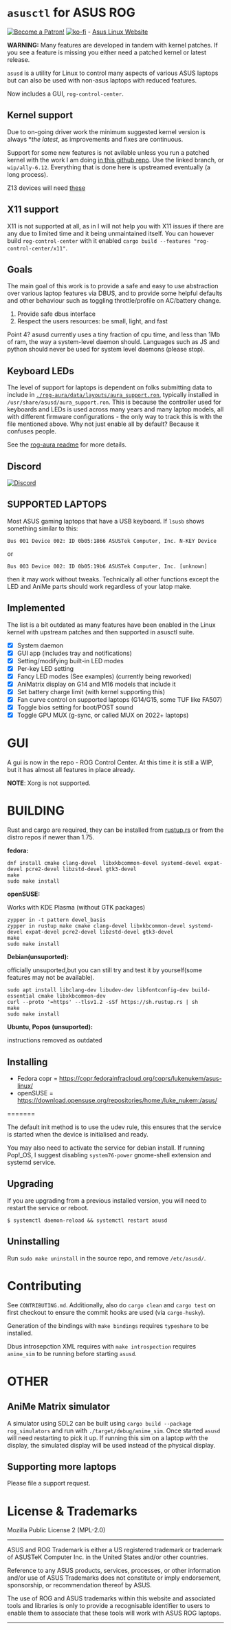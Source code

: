 # `asusctl` for ASUS ROG

[![Become a Patron!](https://github.com/codebard/patron-button-and-widgets-by-codebard/blob/master/images/become_a_patron_button.png?raw=true)](https://www.patreon.com/bePatron?u=7602281) [![ko-fi](https://ko-fi.com/img/githubbutton_sm.svg)](https://ko-fi.com/V7V5CLU67) - [Asus Linux Website](https://asus-linux.org/)

**WARNING:** Many features are developed in tandem with kernel patches. If you see a feature is missing you either need a patched kernel or latest release.

`asusd` is a utility for Linux to control many aspects of various ASUS laptops
but can also be used with non-asus laptops with reduced features.

Now includes a GUI, `rog-control-center`.

## Kernel support

Due to on-going driver work the minimum suggested kernel version is always **the latest*, as improvements and fixes are continuous.

Support for some new features is not avilable unless you run a patched kernel with the work I am doing [in this github repo](https://github.com/flukejones/linux/tree/wip/ally-6.13). Use the linked branch, or `wip/ally-6.12`. Everything that is done here is upstreamed eventually (a long process).

Z13 devices will need [these](https://lore.kernel.org/linux-input/20240416090402.31057-1-luke@ljones.dev/T/#t)

## X11 support

X11 is not supported at all, as in I will not help you with X11 issues if there are any due to limited time and it being unmaintained itself. You can however build `rog-control-center` with it enabled `cargo build --features "rog-control-center/x11"`.

## Goals

The main goal of this work is to provide a safe and easy to use abstraction over various laptop features via DBUS, and to provide some helpful defaults and other behaviour such as toggling throttle/profile on AC/battery change.

1. Provide safe dbus interface
2. Respect the users resources: be small, light, and fast

Point 4? asusd currently uses a tiny fraction of cpu time, and less than 1Mb of ram, the way
a system-level daemon should. Languages such as JS and python should never be used for system level daemons (please stop).

## Keyboard LEDs

The level of support for laptops is dependent on folks submitting data to include in [`./rog-aura/data/layouts/aura_support.ron`](./rog-aura/data/layouts/aura_support.ron), typically installed in `/usr/share/asusd/aura_support.ron`. This is because the controller used for keyboards and LEDs is used across many years and many laptop models, all with different firmware configurations - the only way to track this is with the file mentioned above. Why not just enable all by default? Because it confuses people.

See the [rog-aura readme](./rog-aura/README.md) for more details.

## Discord

[![Discord](https://img.shields.io/badge/Discord-7289DA?style=for-the-badge&logo=discord&logoColor=white)](https://discord.gg/B8GftRW2Hd)

## SUPPORTED LAPTOPS

Most ASUS gaming laptops that have a USB keyboard. If `lsusb` shows something similar
to this:

```
Bus 001 Device 002: ID 0b05:1866 ASUSTek Computer, Inc. N-KEY Device
```

or

```
Bus 003 Device 002: ID 0b05:19b6 ASUSTek Computer, Inc. [unknown]
```

then it may work without tweaks. Technically all other functions except the LED
and AniMe parts should work regardless of your latop make.

## Implemented

The list is a bit outdated as many features have been enabled in the Linux kernel with upstream patches and then supported in asusctl suite.

- [x] System daemon
- [x] GUI app (includes tray and notifications)
- [x] Setting/modifying built-in LED modes
- [x] Per-key LED setting
- [x] Fancy LED modes (See examples) (currently being reworked)
- [x] AniMatrix display on G14 and M16 models that include it
- [x] Set battery charge limit (with kernel supporting this)
- [x] Fan curve control on supported laptops (G14/G15, some TUF like FA507)
- [x] Toggle bios setting for boot/POST sound
- [x] Toggle GPU MUX (g-sync, or called MUX on 2022+ laptops)

# GUI

A gui is now in the repo - ROG Control Center. At this time it is still a WIP, but it has almost all features in place already.

**NOTE**: Xorg is not supported.

# BUILDING

Rust and cargo are required, they can be installed from [rustup.rs](https://rustup.rs/) or from the distro repos if newer than 1.75.

**fedora:**

    dnf install cmake clang-devel  libxkbcommon-devel systemd-devel expat-devel pcre2-devel libzstd-devel gtk3-devel
    make
    sudo make install

**openSUSE:**

Works with KDE Plasma (without GTK packages)

    zypper in -t pattern devel_basis
    zypper in rustup make cmake clang-devel libxkbcommon-devel systemd-devel expat-devel pcre2-devel libzstd-devel gtk3-devel
    make
    sudo make install

**Debian(unsuported):**

officially unsuported,but you can still try and test it by yourself(some features may not be available).

    sudo apt install libclang-dev libudev-dev libfontconfig-dev build-essential cmake libxkbcommon-dev
    curl --proto '=https' --tlsv1.2 -sSf https://sh.rustup.rs | sh
    make
    sudo make install

**Ubuntu, Popos (unsuported):**

instructions removed as outdated

## Installing

- Fedora copr = https://copr.fedorainfracloud.org/coprs/lukenukem/asus-linux/
- openSUSE = https://download.opensuse.org/repositories/home:/luke_nukem:/asus/

=======

The default init method is to use the udev rule, this ensures that the service is
started when the device is initialised and ready.

You may also need to activate the service for debian install. If running Pop!\_OS, I suggest disabling `system76-power` gnome-shell extension and systemd service.

## Upgrading

If you are upgrading from a previous installed version, you will need to restart the service or reboot.

```
$ systemctl daemon-reload && systemctl restart asusd
```

## Uninstalling

Run `sudo make uninstall` in the source repo, and remove `/etc/asusd/`.

# Contributing

See `CONTRIBUTING.md`. Additionally, also do `cargo clean` and `cargo test` on first checkout to ensure the commit hooks are used (via `cargo-husky`).

Generation of the bindings with `make bindings` requires `typeshare` to be installed.

Dbus introsepction XML requires with `make introspection` requires `anime_sim` to be running before starting `asusd`.

# OTHER

## AniMe Matrix simulator

A simulator using SDL2 can be built using `cargo build --package rog_simulators` and run with `./target/debug/anime_sim`. Once started `asusd` will need restarting to pick it up. If running this sim on a laptop _with_ the display, the simulated display will be used instead of the physical display.

## Supporting more laptops

Please file a support request.

# License & Trademarks

Mozilla Public License 2 (MPL-2.0)

---

ASUS and ROG Trademark is either a US registered trademark or trademark of ASUSTeK Computer Inc. in the United States and/or other countries.

Reference to any ASUS products, services, processes, or other information and/or use of ASUS Trademarks does not constitute or imply endorsement, sponsorship, or recommendation thereof by ASUS.

The use of ROG and ASUS trademarks within this website and associated tools and libraries is only to provide a recognisable identifier to users to enable them to associate that these tools will work with ASUS ROG laptops.

---

